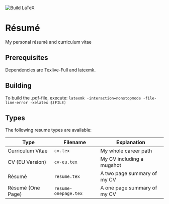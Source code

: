 ![Build LaTeX](https://github.com/michidk/resume/workflows/Build%20LaTeX%20document/badge.svg)

# Résumé

My personal résumé and curriculum vitae

## Prerequisites

Dependencies are Texlive-Full and latexmk.

## Building

To build the .pdf-file, execute:
`latexmk -interaction=nonstopmode -file-line-error -xelatex $(FILE)`

## Types

The following resume types are available:

| Type              | Filename             | Explanation                 |
| ----------------- | -------------------- | --------------------------- |
| Curriculum Vitae  | `cv.tex`             | My whole career path        |
| CV (EU Version)   | `cv-eu.tex`          | My CV including a mugshot   |
| Résumé            | `resume.tex`         | A two page summary of my CV |
| Résumé (One Page) | `resume-onepage.tex` | A one page summary of my CV |
